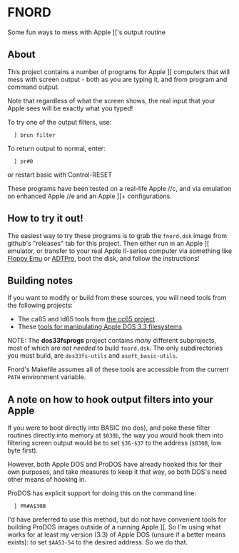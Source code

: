 # FNORD
Some fun ways to mess with Apple ]['s output routine

## About

This project contains a number of programs for Apple ][ computers that will mess with screen output - both as you are typing it, and from program and command output.

Note that regardless of what the screen shows, the real input that your Apple sees will be exactly what you typed!

To try one of the output filters, use:
```
  ] brun filter
```

To return output to normal, enter:
```
  ] pr#0
```
or restart basic with Control-RESET

These programs have been tested on a real-life Apple //c, and via emulation on enhanced Apple //e and an Apple ][+ configurations.

## How to try it out!

The easiest way to try these programs is to grab the `fnord.dsk` image from github's "releases" tab for this project. Then either run in an Apple ][ emulator, or transfer to your real Apple II-series computer via something like [Floppy Emu](https://www.bigmessowires.com/floppy-emu/) or [ADTPro](https://adtpro.com/), boot the disk, and follow the instructions!

## Building notes

If you want to modify or build from these sources, you will need tools from the following projects:

  * The ca65 and ld65 tools from [the cc65 project](https://github.com/cc65/cc65)
  * These [tools for manipulating Apple DOS 3.3 filesystems](https://github.com/deater/dos33fsprogs)

NOTE: The **dos33fsprogs** project contains *many* different subprojects, most of which are *not needed* to build `fnord.dsk`. The only subdirectories you must build, are `dos33fs-utils` and `asoft_basic-utils`.

Fnord's Makefile assumes all of these tools are accessible from the current `PATH` environment variable.

## A note on how to hook output filters into your Apple

If you were to boot directly into BASIC (no dos), and poke these filter routines directly into memory at `$030b`, the way you would hook them into filtering screen output would be to set `$36-$37` to the address (`$030B`, low byte first).

However, both Apple DOS and ProDOS have already hooked this for their own purposes, and take measures to keep it that way, so both DOS's need other means of hooking in.

ProDOS has explicit support for doing this on the command line:
```
  ] PR#A$30B
```

I'd have preferred to use this method, but do not have convenient tools for building ProDOS images outside of a running Apple ][. So I'm using what works for at least my version (3.3) of Apple DOS (unsure if a better means exists): to set `$AA53-54` to the desired address. So we do that.
